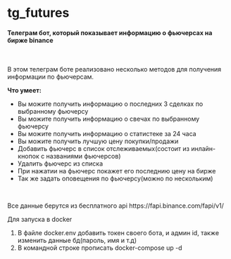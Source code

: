 # tg_futures
<h4>Телеграм бот, который показывает информацию о фьючерсах на бирже binance</h4>
<br>
<p>В этом телеграм боте реализовано несколько методов для получения информации по фьючерсам.</p>
<p><b>Что умеет:</b></p>
<ul>
<li>Вы можите получить информацию о последних 3 сделках по выбранному фьючерсу</li>
<li>Вы можите получить информацию о свечах по выбранному фьючерсу</li>
<li>Вы можите получить информацию о статистеке за 24 часа</li>
<li>Вы можите получить лучшую цену покупки/продажи</li>
<li>Добавить фьючерс в список отслеживаемых(состоит из инлайн-кнопок с названиями фьючерсов)</li>
<li>Удалить фьючерс из списка</li>
<li>При нажатии на фьючерс покажет его последнию цену на бирже</li>
<li>Так же задать оповещения по фьючерсу(можно по нескольким)</li>
</ul>
<br>
<p>Все данные берутся из бесплатного api https://fapi.binance.com/fapi/v1/</p>
<p>Для запуска в docker</p>
<ol>
  <li>В файле docker.env добавить токен своего бота, и админ id, также изменить данные бд(пароль, имя и т.д)</li>
  <li>В командной строке прописать docker-compose up -d</li>
</ol>
